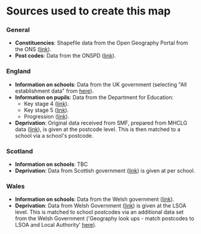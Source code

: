 # Sources used to create this map

### General

* **Constituencies**: Shapefile data from the Open Geography Portal from the ONS ([link](https://geoportal.statistics.gov.uk/datasets/60e5a1d10ee84ad69feb2111058e63bd_0/explore)).
* **Post codes**: Data from the ONSPD ([link](https://geoportal.statistics.gov.uk/datasets/a2f8c9c5778a452bbf640d98c166657c/about)).


### England
* **Information on schools**: Data from the UK government (selecting "All establishment data" from [here](https://get-information-schools.service.gov.uk/Downloads)).
* **Information on pupils**: Data from the Department for Education:
  * Key stage 4 ([link](https://explore-education-statistics.service.gov.uk/data-catalogue/data-set/ac91a882-bbf2-46c6-ac18-3eddea08d733)).
  * Key stage 5 ([link](https://explore-education-statistics.service.gov.uk/find-statistics/a-level-and-other-16-to-18-results)).
  * Progression ([link](https://explore-education-statistics.service.gov.uk/data-catalogue/data-set/8536ca17-09fc-4d90-960e-03c85432c296)).
* **Deprivation**: Original data received from SMF, prepared from MHCLG data ([link](https://www.gov.uk/government/collections/english-indices-of-deprivation)), is given at the postcode level. This is then matched to a school via a school's postcode.


### Scotland
* **Information on schools**: TBC
* **Deprivation**: Data from Scottish government ([link](https://www.gov.scot/publications/school-level-summary-statistics)) is given at per school.


### Wales
* **Information on schools**: Data from the Welsh government ([link](https://www.gov.wales/addresses-and-phone-numbers-schools-and-pupil-referral-units)).
* **Deprivation**: Data from Welsh Government ([link](https://www.gov.wales/addresses-and-phone-numbers-schools-and-pupil-referral-units)) is given at the LSOA level. This is matched to school postcodes via an additional data set from the Welsh Government ('Geography look ups - match postcodes to LSOA and Local Authority' [here](https://statswales.gov.wales/Catalogue/Community-Safety-and-Social-Inclusion/Welsh-Index-of-Multiple-Deprivation)).
